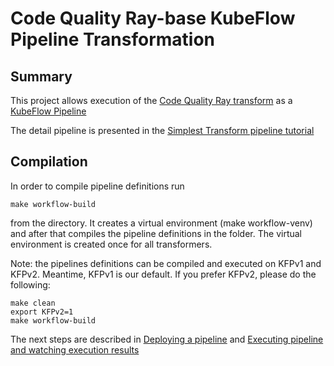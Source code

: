 # Code Quality Ray-base KubeFlow Pipeline Transformation 


## Summary 
This project allows execution of the [Code Quality Ray transform](../ray) as a 
[KubeFlow Pipeline](https://www.kubeflow.org/docs/components/pipelines/overview/)

The detail pipeline is presented in the [Simplest Transform pipeline tutorial](../../../../kfp/doc/simple_transform_pipeline.md) 

## Compilation

In order to compile pipeline definitions run
```shell
make workflow-build
```
from the directory. It creates a virtual environment (make workflow-venv) and after that compiles the pipeline 
definitions in the folder. The virtual environment is created once for all transformers. 

Note: the pipelines definitions can be compiled and executed on KFPv1 and KFPv2. Meantime, KFPv1 is our default. If you
prefer KFPv2, please do the following:
```shell
make clean
export KFPv2=1
make workflow-build
```

The next steps are described in [Deploying a pipeline](../../../../kfp/doc/simple_transform_pipeline.md#deploying-a-pipeline-)
and [Executing pipeline and watching execution results](../../../../kfp/doc/simple_transform_pipeline.md#executing-pipeline-and-watching-execution-results-)
